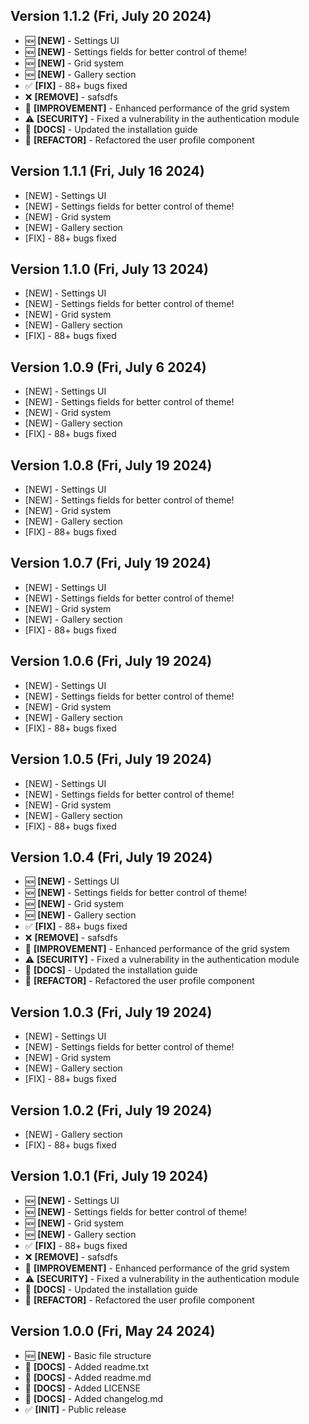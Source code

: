 ## Version 1.1.2 (Fri, July 20 2024)

- 🆕 **[NEW]** - Settings UI
- 🆕 **[NEW]** - Settings fields for better control of theme!
- 🆕 **[NEW]** - Grid system
- 🆕 **[NEW]** - Gallery section
- ✅ **[FIX]** - 88+ bugs fixed
- ❌ **[REMOVE]** - safsdfs
- 🚀 **[IMPROVEMENT]** - Enhanced performance of the grid system
- ⚠️ **[SECURITY]** - Fixed a vulnerability in the authentication module
- 📜 **[DOCS]** - Updated the installation guide
- 🔄 **[REFACTOR]** - Refactored the user profile component

## Version 1.1.1 (Fri, July 16 2024)

- [NEW] - Settings UI
- [NEW] - Settings fields for better control of theme!
- [NEW] - Grid system
- [NEW] - Gallery section
- [FIX] - 88+ bugs fixed

## Version 1.1.0 (Fri, July 13 2024)

- [NEW] - Settings UI
- [NEW] - Settings fields for better control of theme!
- [NEW] - Grid system
- [NEW] - Gallery section
- [FIX] - 88+ bugs fixed

## Version 1.0.9 (Fri, July 6 2024)

- [NEW] - Settings UI
- [NEW] - Settings fields for better control of theme!
- [NEW] - Grid system
- [NEW] - Gallery section
- [FIX] - 88+ bugs fixed

## Version 1.0.8 (Fri, July 19 2024)

- [NEW] - Settings UI
- [NEW] - Settings fields for better control of theme!
- [NEW] - Grid system
- [NEW] - Gallery section
- [FIX] - 88+ bugs fixed

## Version 1.0.7 (Fri, July 19 2024)

- [NEW] - Settings UI
- [NEW] - Settings fields for better control of theme!
- [NEW] - Grid system
- [NEW] - Gallery section
- [FIX] - 88+ bugs fixed

## Version 1.0.6 (Fri, July 19 2024)

- [NEW] - Settings UI
- [NEW] - Settings fields for better control of theme!
- [NEW] - Grid system
- [NEW] - Gallery section
- [FIX] - 88+ bugs fixed

## Version 1.0.5 (Fri, July 19 2024)

- [NEW] - Settings UI
- [NEW] - Settings fields for better control of theme!
- [NEW] - Grid system
- [NEW] - Gallery section
- [FIX] - 88+ bugs fixed

## Version 1.0.4 (Fri, July 19 2024)

- 🆕 **[NEW]** - Settings UI
- 🆕 **[NEW]** - Settings fields for better control of theme!
- 🆕 **[NEW]** - Grid system
- 🆕 **[NEW]** - Gallery section
- ✅ **[FIX]** - 88+ bugs fixed
- ❌ **[REMOVE]** - safsdfs
- 🚀 **[IMPROVEMENT]** - Enhanced performance of the grid system
- ⚠️ **[SECURITY]** - Fixed a vulnerability in the authentication module
- 📜 **[DOCS]** - Updated the installation guide
- 🔄 **[REFACTOR]** - Refactored the user profile component

## Version 1.0.3 (Fri, July 19 2024)

- [NEW] - Settings UI
- [NEW] - Settings fields for better control of theme!
- [NEW] - Grid system
- [NEW] - Gallery section
- [FIX] - 88+ bugs fixed

## Version 1.0.2 (Fri, July 19 2024)

- [NEW] - Gallery section
- [FIX] - 88+ bugs fixed

## Version 1.0.1 (Fri, July 19 2024)

- 🆕 **[NEW]** - Settings UI
- 🆕 **[NEW]** - Settings fields for better control of theme!
- 🆕 **[NEW]** - Grid system
- 🆕 **[NEW]** - Gallery section
- ✅ **[FIX]** - 88+ bugs fixed
- ❌ **[REMOVE]** - safsdfs
- 🚀 **[IMPROVEMENT]** - Enhanced performance of the grid system
- ⚠️ **[SECURITY]** - Fixed a vulnerability in the authentication module
- 📜 **[DOCS]** - Updated the installation guide
- 🔄 **[REFACTOR]** - Refactored the user profile component

## Version 1.0.0 (Fri, May 24 2024)

- 🆕 **[NEW]** - Basic file structure
- 📜 **[DOCS]** - Added readme.txt
- 📜 **[DOCS]** - Added readme.md
- 📜 **[DOCS]** - Added LICENSE
- 📜 **[DOCS]** - Added changelog.md
- ✅ **[INIT]** - Public release
